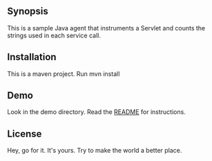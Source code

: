 ## Synopsis

This is a sample Java agent that instruments a Servlet and counts the strings used in each service call.

## Installation

This is a maven project. Run mvn install

## Demo

Look in the demo directory. Read the [README](./demo/README.md) for instructions.

## License

Hey, go for it. It's yours. Try to make the world a better place.